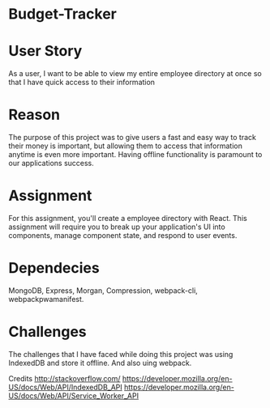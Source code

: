 # Budget-Tracker

# User Story
As a user, I want to be able to view my entire employee directory at once so that I have quick access to their information

# Reason
The purpose of this project was to give users a fast and easy way to track their money is important, but allowing them to access that information anytime is even more important. Having offline functionality is paramount to our applications success.

 # Assignment
 For this assignment, you'll create a employee directory with React. This assignment will require you to break up your application's UI into components, manage component state, and respond to user events.
 
 # Dependecies
 MongoDB, Express, Morgan, Compression, webpack-cli, webpackpwamanifest.
 
 # Challenges
 
 The challenges that I have faced while doing this project was using IndexedDB and store it offline. And also uing webpack.

Credits
http://stackoverflow.com/
https://developer.mozilla.org/en-US/docs/Web/API/IndexedDB_API
https://developer.mozilla.org/en-US/docs/Web/API/Service_Worker_API
